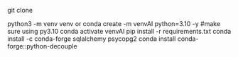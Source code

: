 git clone 

python3 -m venv venv
or
conda create -m venvAI python=3.10 -y #make sure using py3.10 
conda activate venvAI
pip install -r requirements.txt
conda install -c conda-forge sqlalchemy psycopg2
conda install conda-forge::python-decouple      